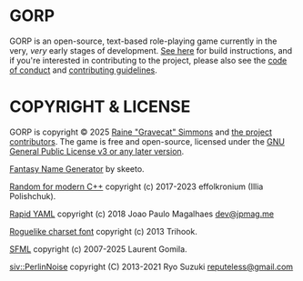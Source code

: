 # GORP

GORP is an open-source, text-based role-playing game currently in the very, *very* early stages of development. [See here](building.md) for build instructions, and if you're interested in contributing to the project, please also see the [code of conduct](CODE_OF_CONDUCT.md) and [contributing guidelines](CONTRIBUTING.md).


# COPYRIGHT & LICENSE

GORP is copyright © 2025 [Raine "Gravecat" Simmons](https://github.com/Gravecat) and [the project contributors](https://github.com/Gravecat/gorp/graphs/contributors). The game is free and open-source, licensed under the [GNU General Public License v3 or any later version](../LICENSE).

[Fantasy Name Generator](https://github.com/skeeto/fantasyname) by skeeto.

[Random for modern C++](https://github.com/ilqvya/random) copyright (c) 2017-2023 effolkronium (Illia Polishchuk).

[Rapid YAML](https://github.com/biojppm/rapidyaml) copyright (c) 2018 Joao Paulo Magalhaes <dev@jpmag.me>

[Roguelike charset font](https://csdb.dk/forums/?roomid=13&topicid=97045&showallposts=1) copyright (c) 2013 Trihook.

[SFML](https://www.sfml-dev.org/) copyright (c) 2007-2025 Laurent Gomila.

[siv::PerlinNoise](https://github.com/Reputeless/PerlinNoise) copyright (C) 2013-2021 Ryo Suzuki <reputeless@gmail.com>
